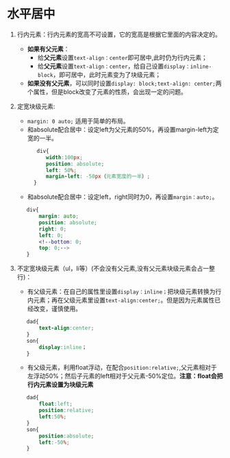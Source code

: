 # 水平居中

1. 行内元素：行内元素的宽高不可设置，它的宽高是根据它里面的内容决定的。
    * **如果有父元素**： 
        * 给**父元素**设置`text-align：center`即可居中,此时仍为行内元素；
        * 给**父元素**设置`text-align：center`，给自己设置`display：inline-block`，即可居中，此时元素变为了块级元素；
    * **如果没有父元素**，可以同时设置`display: block;text-align: center;`两个属性，但是block改变了元素的性质，会出现一定的问题。   

2. 定宽块级元素:  
    * `margin: 0 auto;` 适用于简单的布局。
    * 和absolute配合居中：设定left为父元素的50%，再设置margin-left为定宽的一半。 
      ```css
         div{
            width:100px;
            position: absolute;
            left: 50%;
            margin-left: -50px（元素宽度的一半）;
        }
      ```  
    * 和absolute配合居中：设定left，right同时为0，再设置`margin：auto;`。  
     ```css
        div{
            margin: auto;  
            position: absolute;  
            right: 0;
            left: 0; 
            <!--bottom: 0; 
            top: 0;-->
        } 
     ```  
3. 不定宽块级元素（ul，li等）(不会没有父元素,没有父元素块级元素会占一整行)：  
    * 有父级元素：在自己的属性里设置`display：inline；`把块级元素转换为行内元素；再在父级元素里设置`text-align:center;`。但是因为元素属性已经改变，谨慎使用。
     ```css
        dad{
            text-align:center;
        }
        son{
            display:inline；
        }
    ```  

    * 有父级元素，利用float浮动，在配合`position:relative;`,父元素相对于左浮动50%；然后子元素的left相对于父元素-50%定位。**注意：float会把行内元素设置为块级元素**    

     ```css
        dad{
            float:left;
            position:relative;
            left:50%;
        }
        son{
            position:absolute;
            left:-50%;
        }
    ```  


